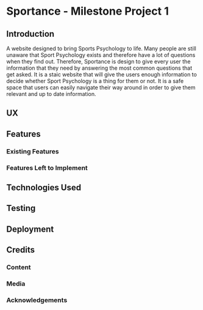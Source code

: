 # Sportance - Milestone Project 1

## Introduction

A website designed to bring Sports Psychology to life. Many people are still unaware that Sport Psychology exists and therefore have a lot of questions when they find out. Therefore, Sportance is design to give every user the information that they need by answering the most common questions that get asked. It is a staic website that will give the users enough information to decide whether Sport Psychology is a thing for them or not. It is a safe space that users can easily navigate their way around in order to give them relevant and up to date information.
 
## UX
 

## Features


 
### Existing Features


### Features Left to Implement


## Technologies Used



## Testing



## Deployment



## Credits

### Content


### Media


### Acknowledgements


